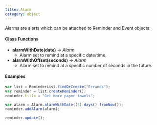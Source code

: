 ```yaml
---
title: Alarm
category: object
---
```


Alarms are alerts which can be attached to Reminder and Event objects.

#### Class Functions

- **alarmWithDate(date)** *-> Alarm*
  - Alarm set to remind at a specific date/time.
- **alarmWithOffset(seconds)** *-> Alarm*
  - Alarm set to remind at a specific number of seconds in the future.

#### Examples

```javascript
var list = ReminderList.findOrCreate("Errands");
var reminder = list.createReminder();
reminder.title = "Get more paper towels";

var alarm = Alarm.alarmWithDate((3).days().fromNow());
reminder.addAlarm(alarm);

reminder.update();
```
